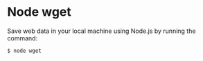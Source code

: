 # Node wget

Save web data in your local machine using Node.js by running the command:

`$ node wget`